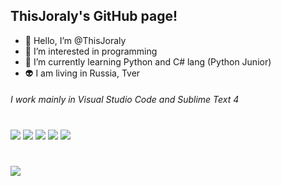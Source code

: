 ## ThisJoraly's GitHub page!
- 👋 Hello, I’m @ThisJoraly
- 👀 I’m interested in programming
- 🌱 I’m currently learning Python and C# lang (Python Junior)
- 👽 I am living in Russia, Tver
###### I work mainly in Visual Studio Code and Sublime Text 4
#
![](https://img.shields.io/badge/Windows-0078D6?style=for-the-badge&logo=windows&logoColor=white)
![](https://img.shields.io/badge/C%23-239120?style=for-the-badge&logo=c-sharp&logoColor=white)
![](https://img.shields.io/badge/Python-3776AB?style=for-the-badge&logo=python&logoColor=white)
![](https://img.shields.io/badge/NVIDIA-GTX950-76B900?style=for-the-badge&logo=nvidia&logoColor=white)
![](https://img.shields.io/badge/Intel-Core_i5_3450-0071C5?style=for-the-badge&logo=intel&logoColor=white)
#
![](https://github-readme-stats.vercel.app/api/top-langs/?username=ThisJoraly&theme=blue-green)
<!---
ThisJoraly/ThisJoraly is a ✨ special ✨ repository because its `README.md` (this file) appears on your GitHub profile.
You can click the Preview link to take a look at your changes.
--->
